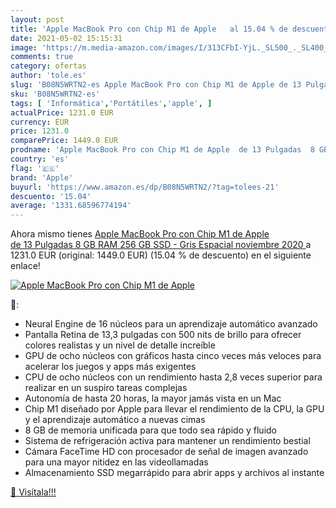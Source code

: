 ```yaml
---
layout: post
title: 'Apple MacBook Pro con Chip M1 de Apple   al 15.04 % de descuento'
date: 2021-05-02 15:15:31
image: 'https://m.media-amazon.com/images/I/313CFbI-YjL._SL500_._SL400_.jpg'
comments: true
category: ofertas
author: 'tole.es'
slug: 'B08N5WRTN2-es Apple MacBook Pro con Chip M1 de Apple de 13 Pulgadas 8 GB...'
sku: 'B08N5WRTN2-es'
tags: [ 'Informática','Portátiles','apple', ]
actualPrice: 1231.0 EUR
currency: EUR
price: 1231.0
comparePrice: 1449.0 EUR
prodname: 'Apple MacBook Pro con Chip M1 de Apple  de 13 Pulgadas  8 GB RAM  256 GB SSD  - Gris Espacial  noviembre 2020 '
country: 'es'
flag: '🇪🇸'
brand: 'Apple'
buyurl: 'https://www.amazon.es/dp/B08N5WRTN2/?tag=tolees-21'
descuento: '15.04'
average: '1331.68596774194'
---
```


Ahora mismo tienes [Apple MacBook Pro con Chip M1 de Apple  de 13 Pulgadas  8 GB RAM  256 GB SSD  - Gris Espacial  noviembre 2020 ](https://www.amazon.es/dp/B08N5WRTN2/?tag=tolees-21) a 1231.0 EUR (original: 1449.0 EUR) (15.04 %  de descuento) en el siguiente enlace!

[![Apple MacBook Pro con Chip M1 de Apple  ](https://m.media-amazon.com/images/I/313CFbI-YjL._SL500_._SL400_.jpg)](https://www.amazon.es/dp/B08N5WRTN2/?tag=tolees-21)

🔎:

- Neural Engine de 16 núcleos para un aprendizaje automático avanzado
- Pantalla Retina de 13,3 pulgadas con 500 nits de brillo para ofrecer colores realistas y un nivel de detalle increíble
- GPU de ocho núcleos con gráficos hasta cinco veces más veloces para acelerar los juegos y apps más exigentes
- CPU de ocho núcleos con un rendimiento hasta 2,8 veces superior para realizar en un suspiro tareas complejas
- Autonomía de hasta 20 horas, la mayor jamás vista en un Mac
- Chip M1 diseñado por Apple para llevar el rendimiento de la CPU, la GPU y el aprendizaje automático a nuevas cimas
- 8 GB de memoria unificada para que todo sea rápido y fluido
- Sistema de refrigeración activa para mantener un rendimiento bestial
- Cámara FaceTime HD con procesador de señal de imagen avanzado para una mayor nitidez en las videollamadas
- Almacenamiento SSD megarrápido para abrir apps y archivos al instante

[🛒 Visítala!!!](https://www.amazon.es/dp/B08N5WRTN2/?tag=tolees-21)
